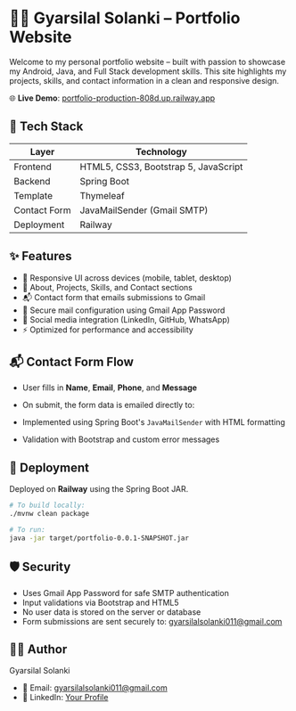 # 👨‍💻 Gyarsilal Solanki – Portfolio Website

Welcome to my personal portfolio website – built with passion to showcase my Android, Java, and Full Stack development skills. This site highlights my projects, skills, and contact information in a clean and responsive design.

🌐 **Live Demo**: [portfolio-production-808d.up.railway.app](https://portfolio-production-808d.up.railway.app)


## 🧩 Tech Stack

| Layer        | Technology                           |
|--------------|--------------------------------------|
| Frontend     | HTML5, CSS3, Bootstrap 5, JavaScript |
| Backend      | Spring Boot                          |
| Template     | Thymeleaf                            |
| Contact Form | JavaMailSender (Gmail SMTP)          |
| Deployment   | Railway                              |


## ✨ Features

- 📱 Responsive UI across devices (mobile, tablet, desktop)
- 🧠 About, Projects, Skills, and Contact sections
- 📬 Contact form that emails submissions to Gmail
- 🔐 Secure mail configuration using Gmail App Password
- 🔗 Social media integration (LinkedIn, GitHub, WhatsApp)
- ⚡ Optimized for performance and accessibility


## 📬 Contact Form Flow

- User fills in **Name**, **Email**, **Phone**, and **Message**
- On submit, the form data is emailed directly to:

- Implemented using Spring Boot's `JavaMailSender` with HTML formatting
- Validation with Bootstrap and custom error messages


## 🚀 Deployment

Deployed on **Railway** using the Spring Boot JAR.

```bash
# To build locally:
./mvnw clean package

# To run:
java -jar target/portfolio-0.0.1-SNAPSHOT.jar
```

## 🛡️ Security

- Uses Gmail App Password for safe SMTP authentication
- Input validations via Bootstrap and HTML5
- No user data is stored on the server or database
- Form submissions are sent securely to: gyarsilalsolanki011@gmail.com

## 🙋‍♂️ Author

Gyarsilal Solanki
- 📧 Email: gyarsilalsolanki011@gmail.com
- 🔗 LinkedIn: [Your Profile](https://linkedin.com/in/gyarsilalsolanki)




